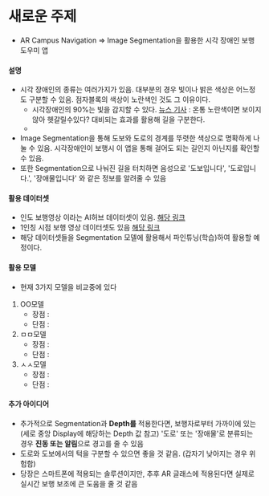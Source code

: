 # 새로운 주제
- AR Campus Navigation => Image Segmentation을 활용한 시각 장애인 보행 도우미 앱
#### 설명
- 시각 장애인의 종류는 여러가지가 있음. 대부분의 경우 빛이나 밝은 색상은 어느정도 구분할 수 있음. 점자블록의 색상이 노란색인 것도 그 이유이다.
	- 시각장애인의 90%는 빛을 감지할 수 있다. [뉴스 기사](https://news.kbs.co.kr/news/pc/view/view.do?ncd=5169488) : 온통 노란색이면 보이지않아 헷갈릴수있다? 대비되는 효과를 활용해 길을 구분한다.
	- 
- Image Segmentation을 통해 도보와 도로의 경계를 뚜렷한 색상으로 명확하게 나눌 수 있음. 시각장애인이 보행시 이 앱을 통해 걸어도 되는 길인지 아닌지를 확인할 수 있음.
- 또한 Segmentation으로 나눠진 길을 터치하면 음성으로 '도보입니다', '도로입니다.', '장애물입니다' 와 같은 정보를 알려줄 수 있음
#### 활용 데이터셋
- 인도 보행영상 이라는 AI허브 데이터셋이 있음. [해당 링크](https://aihub.or.kr/aihubdata/data/view.do?currMenu=115&topMenu=100&aihubDataSe=realm&dataSetSn=189)
- 1인칭 시점 보행 영상 데이터셋도 있음 [해당 링크](https://aihub.or.kr/aihubdata/data/view.do?currMenu=&topMenu=&aihubDataSe=data&dataSetSn=159)
- 해당 데이터셋들을 Segmentation 모델에 활용해서 파인튜닝(학습)하여 활용할 예정이다.
#### 활용 모델
- 현재 3가지 모델을 비교중에 있다
1. OO모델
	- 장점 : 
	- 단점 : 
2. ㅁㅁ모델
	- 장점 : 
	- 단점 :
3. ㅅㅅ모델
	- 장점 :
	- 단점 :
#### 추가 아이디어
- 추가적으로 Segmentation과 **Depth를** 적용한다면, 보행자로부터 가까이에 있는 (세로 중앙 Display에 해당하는 Depth 값 참고) '도로' 또는 '장애물'로 분류되는 경우 **진동 또는 알림**으로 경고를 줄 수 있음
- 도로와 도보에서의 턱을 구분할 수 있으면 좋을 것 같음. (갑자기 낮아지는 경우 위험함)
- 당장은 스마트폰에 적용되는 솔루션이지만, 추후 AR 글래스에 적용된다면 실제로 실시간 보행 보조에 큰 도움을 줄 것 같음